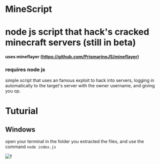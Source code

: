 # MineScript


# node js script that hack's cracked minecraft servers (still in beta)

#### uses mineflayer (https://github.com/PrismarineJS/mineflayer)
### requires node js




simple script that uses an famous exploit to hack into servers, logging in automatically to the target's server with the owner username, and giving you op.


# Tuturial

## Windows
open your terminal in the folder you extracted the files, and use the command `node index.js`

![f](https://user-images.githubusercontent.com/50393513/113513492-b32fd980-9572-11eb-8c9f-571fab12eff5.gif)

